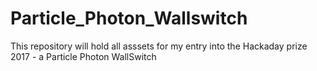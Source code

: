 # Particle_Photon_Wallswitch
This repository will hold all asssets for my entry into the Hackaday prize 2017 - a Particle Photon WallSwitch 
